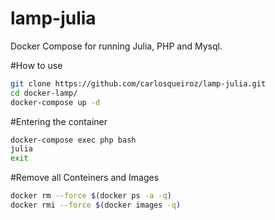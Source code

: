 # lamp-julia
 Docker Compose for running Julia, PHP and Mysql.


#How to use

```bash
git clone https://github.com/carlosqueiroz/lamp-julia.git
cd docker-lamp/
docker-compose up -d
```

#Entering the container
```bash
docker-compose exec php bash
julia
exit
```

#Remove  all Conteiners and Images
```bash
docker rm --force $(docker ps -a -q)  
docker rmi --force $(docker images -q)
 ```